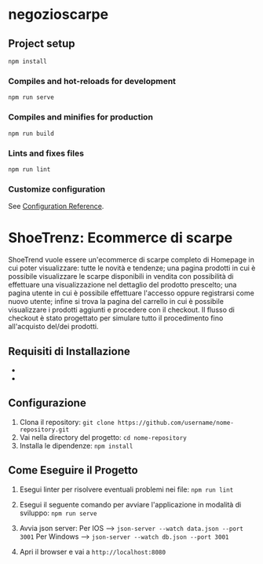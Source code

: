 # negozioscarpe

## Project setup

```
npm install
```

### Compiles and hot-reloads for development

```
npm run serve
```

### Compiles and minifies for production

```
npm run build
```

### Lints and fixes files

```
npm run lint
```

### Customize configuration

See [Configuration Reference](https://cli.vuejs.org/config/).

# ShoeTrenz: Ecommerce di scarpe

ShoeTrend vuole essere un'ecommerce di scarpe completo di Homepage in cui poter visualizzare: tutte le novità e tendenze; una pagina prodotti in cui è possibile visualizzare le scarpe disponibili in vendita con possibilità di effettuare una visualizzazione nel dettaglio del prodotto prescelto; una pagina utente in cui è possibile effettuare l'accesso oppure registrarsi come nuovo utente; infine si trova la pagina del carrello in cui è possibile visualizzare i prodotti aggiunti e procedere con il checkout. Il flusso di checkout è stato progettato per simulare tutto il procedimento fino all'acquisto del/dei prodotti.

## Requisiti di Installazione

-
-

## Configurazione

1. Clona il repository: `git clone https://github.com/username/nome-repository.git`
2. Vai nella directory del progetto: `cd nome-repository`
3. Installa le dipendenze: `npm install`

## Come Eseguire il Progetto

1. Esegui linter per risolvere eventuali problemi nei file: `npm run lint`

2. Esegui il seguente comando per avviare l'applicazione in modalità di sviluppo: `npm run serve`

3. Avvia json server:
   Per IOS --> `json-server --watch data.json --port 3001`
   Per Windows --> `json-server --watch db.json --port 3001`

4. Apri il browser e vai a `http://localhost:8080`
